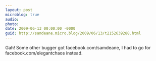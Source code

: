 ```yaml
---
layout: post
microblog: true
audio: 
photo: 
date: 2009-06-13 00:00:00 -0000
guid: http://samdeane.micro.blog/2009/06/13/t2152639288.html
---
```

Gah! Some other bugger got facebook.com/samdeane, I had to go for facebook.com/elegantchaos instead.
